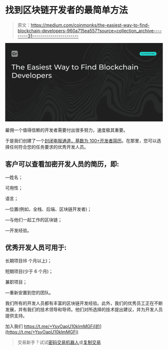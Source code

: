 # 找到区块链开发者的最简单方法

> 原文：<https://medium.com/coinmonks/the-easiest-way-to-find-blockchain-developers-960a715ea557?source=collection_archive---------31----------------------->

![](img/2ce23dcd33bd6dfe0d5a714642a13b63.png)

雇佣一个值得信赖的开发者需要付出很多努力，速度极其重要。

于是我们创建了一个[封闭电报通道，基数为 100+开发者简历](https://t.me/+YsyOapU10klmMGFi)。在那里，您可以选择任何符合您的任务要求的优秀开发人员。

## 客户可以查看加密开发人员的简历，即:

—姓名；

可用性；

语言；

—位置(例如，全栈、后端、区块链开发者)；

—与他们一起工作的区块链；

—开发经验。

## 优秀开发人员可用于:

长期项目(6 个月以上)；

短期项目(少于 6 个月)；

兼职项目；

—重新安置到您的团队。

我们所有的开发人员都有丰富的区块链开发经验。此外，我们的优秀员工正在不断发展，并有我们的技术领导和导师。他们对所选择的技术提出建议，并为开发人员提供支持。

加入我们 https://t.me/+YsyOapU10klmMGFi[的](https://t.me/+YsyOapU10klmMGFi)

> 交易新手？试试[密码交易机器人](/coinmonks/crypto-trading-bot-c2ffce8acb2a)或[复制交易](/coinmonks/top-10-crypto-copy-trading-platforms-for-beginners-d0c37c7d698c)